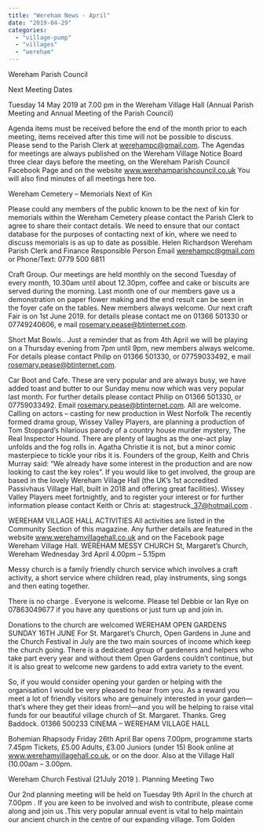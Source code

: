 ```yaml
---
title: "Wereham News - April"
date: "2019-04-29"
categories: 
  - "village-pump"
  - "villages"
  - "wereham"
---
```


Wereham Parish Council

Next Meeting Dates

Tuesday 14 May 2019 at 7.00 pm in the Wereham Village Hall (Annual Parish Meeting and Annual Meeting of the Parish Council)

Agenda items must be received before the end of the month prior to each meeting, items received after this time will not be possible to discuss. Please send to the Parish Clerk at werehampc@gmail.com. The Agendas for meetings are always published on the Wereham Village Notice Board three clear days before the meeting, on the Wereham Parish Council Facebook Page and on the website www.werehamparishcouncil.co.uk You will also find minutes of all meetings here too.

Wereham Cemetery – Memorials Next of Kin

Please could any members of the public known to be the next of kin for memorials within the Wereham Cemetery please contact the Parish Clerk to agree to share their contact details. We need to ensure that our contact database for the purposes of contacting next of kin, where we need to discuss memorials is as up to date as possible. Helen Richardson Wereham Parish Clerk and Finance Responsible Person Email werehampc@gmail.com or Phone/Text: 0779 500 6811

Craft Group. Our meetings are held monthly on the second Tuesday of every month, 10.30am until about 12.30pm, coffee and cake or biscuits are served during the morning. Last month one of our members gave us a demonstration on paper flower making and the end result can be seen in the foyer cafe on the tables. New members always welcome. Our next craft Fair is on 1st June 2019. for details please contact me on 01366 501330 or 07749240606, e mail rosemary.pease@btinternet.com.

Short Mat Bowls.. Just a reminder that as from 4th April we will be playing on a Thursday evening from 7pm until 9pm, new members always welcome. For details please contact Philip on 01366 501330, or 07759033492, e mail rosemary.pease@btinternet.com.

Car Boot and Cafe. These are very popular and are always busy, we have added toast and butter to our Sunday menu now which was very popular last month. For further details please contact Philip on 01366 501330, or 07759033492. Email rosemary.pease@btinternet.com. All are welcome. Calling on actors – casting for new production in West Norfolk The recently formed drama group, Wissey Valley Players, are planning a production of Tom Stoppard’s hilarious parody of a country house murder mystery, The Real Inspector Hound. There are plenty of laughs as the one-act play unfolds and the fog rolls in. Agatha Christie it is not, but a minor comic masterpiece to tickle your ribs it is. Founders of the group, Keith and Chris Murray said: “We already have some interest in the production and are now looking to cast the key roles”. If you would like to get involved, the group are based in the lovely Wereham Village Hall (the UK’s 1st accredited Passivhaus Village Hall, built in 2018 and offering great facilities). Wissey Valley Players meet fortnightly, and to register your interest or for further information please contact Keith or Chris at: stagestruck\_37@hotmail.com .

WEREHAM VILLAGE HALL ACTIVITIES All activities are listed in the Community Section of this magazine. Any further details are featured in the website www.werehamvillagehall.co.uk and on the Facebook page Wereham Village Hall. WEREHAM MESSY CHURCH St, Margaret’s Church, Wereham Wednesday 3rd April 4.00pm – 5.15pm

Messy church is a family friendly church service which involves a craft activity, a short service where children read, play instruments, sing songs and then eating together.

There is no charge . Everyone is welcome. Please tel Debbie or Ian Rye on 07863049677 if you have any questions or just turn up and join in.

Donations to the church are welcomed WEREHAM OPEN GARDENS SUNDAY 16TH JUNE For St. Margaret’s Church, Open Gardens in June and the Church Festival in July are the two main sources of income which keep the church going. There is a dedicated group of gardeners and helpers who take part every year and without them Open Gardens couldn’t continue, but it is also great to welcome new gardens to add extra variety to the event.

So, if you would consider opening your garden or helping with the organisation I would be very pleased to hear from you. As a reward you meet a lot of friendly visitors who are genuinely interested in your garden—that’s where they get their ideas from!—and you will be helping to raise vital funds for our beautiful village church of St. Margaret. Thanks. Greg Baddock. 01366 500233 CINEMA – WEREHAM VILLAGE HALL

Bohemian Rhapsody Friday 26th April Bar opens 7.00pm, programme starts 7.45pm Tickets, £5.00 Adults, £3.00 Juniors (under 15) Book online at www.werehamvillagehall.co.uk, or on the door. Also at the Village Hall (10.00am – 3.00pm.

Wereham Church Festival (21July 2019 ). Planning Meeting Two

Our 2nd planning meeting will be held on Tuesday 9th April In the church at 7.00pm . If you are keen to be involved and wish to contribute, please come along and join us .This very popular annual event is vital to help maintain our ancient church in the centre of our expanding village. Tom Golden

